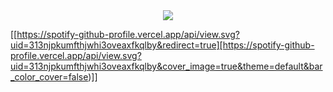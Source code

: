 <div align=center >
<img src="https://readme-typing-svg.herokuapp.com?font=Pacifico&size=25&color=AA1F06&center=true&lines=Hey%2C+I'm+Kenneth+Mathari.;Android+Engineer;.....and+a+pull+request+connoisseur."
/>
 
  </div>

[[https://spotify-github-profile.vercel.app/api/view.svg?uid=313njpkumfthjwhi3oveaxfkqlby&redirect=true][https://spotify-github-profile.vercel.app/api/view.svg?uid=313njpkumfthjwhi3oveaxfkqlby&cover_image=true&theme=default&bar_color_cover=false)]]
